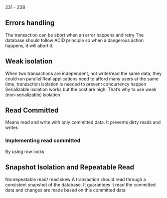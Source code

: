 231 - 238
## Errors handling
The transaction can be abort when an error happens and retry
The database should follow ACID principle so when a dangerous action happens, it will abort it.
## Weak isolation
When two transactions are independent, not write/read the same data, they could run parallel
Real applications need to afford many users at the same time, transaction isolation is needed to prevent concurrency happen
Serializable isolation works but the cost are high. That’s why to use weak (non-serializable) isolation
## Read Committed
Means read and write with only committed data. It prevents dirty reads and writes
### Implementing read committed 
By using row locks
## Snapshot Isolation and Repeatable Read 
Nonrepeatable read/ read skew
A transaction should read through a consistent snapshot of the database. It guarantees it read the committed data and changes are made based on this committed data
